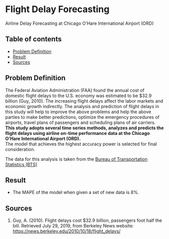# Flight Delay Forecasting
Airline Delay Forecasting at Chicago O’Hare International Airport (ORD)

## Table of contents
* [Problem Definition](#problem-definition)
* [Result](#result)
* [Sources](#sources)

## Problem Definition
The Federal Aviation Administration (FAA) found the annual cost of domestic flight delays to the U.S. economy was estimated to be $32.9 billion (Guy, 2010). The increasing flight delays affect the labor markets and economic growth indirectly. The analysis and prediction of flight delays in this study will help to improve the above problems and help the above parties to make better predictions, optimize the emergency procedures of airports, travel plans of passengers and scheduling plans of air carriers. <br>
**This study adopts several time series methods, analyzes and predicts the flight delays using airline on-time performance data at the Chicago O’Hare International Airport (ORD).** <br>
The model that achieves the highest accuracy power is selected for final consideration.

The data for this analysis is taken from the [Bureau of Transportation Statistics (BTS)](https://www.transtats.bts.gov/ONTIME/)

## Result
* The MAPE of the model when given a set of new data is 8%.

## Sources
1. Guy, A. (2010). Flight delays cost $32.9 billion, passengers foot half the bill. Retrieved July
29, 2019, from Berkeley News website:
https://news.berkeley.edu/2010/10/18/flight_delays/
